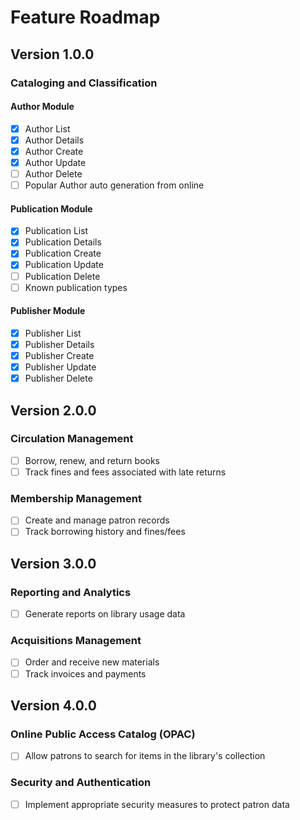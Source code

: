 Feature Roadmap
===============

Version 1.0.0
-----------

### Cataloging and Classification
#### Author Module
-   [x]  Author List
-   [x]  Author Details
-   [x]  Author Create
-   [x]  Author Update
-   [ ]  Author Delete
-   [ ]  Popular Author auto generation from online

#### Publication Module
-   [x]  Publication List
-   [x]  Publication Details
-   [x]  Publication Create
-   [x]  Publication Update
-   [ ]  Publication Delete
-   [ ]  Known publication types

#### Publisher Module
-   [x]  Publisher List
-   [x]  Publisher Details
-   [x]  Publisher Create
-   [x]  Publisher Update
-   [x]  Publisher Delete

Version 2.0.0
-----------
### Circulation Management

-   [ ]  Borrow, renew, and return books
-   [ ]  Track fines and fees associated with late returns

### Membership Management

-   [ ]  Create and manage patron records
-   [ ]  Track borrowing history and fines/fees

Version 3.0.0
-----------
### Reporting and Analytics

-   [ ]  Generate reports on library usage data

### Acquisitions Management

-   [ ]  Order and receive new materials
-   [ ]  Track invoices and payments

Version 4.0.0
-----------
### Online Public Access Catalog (OPAC)

-   [ ]  Allow patrons to search for items in the library's collection

### Security and Authentication

-   [ ]  Implement appropriate security measures to protect patron data